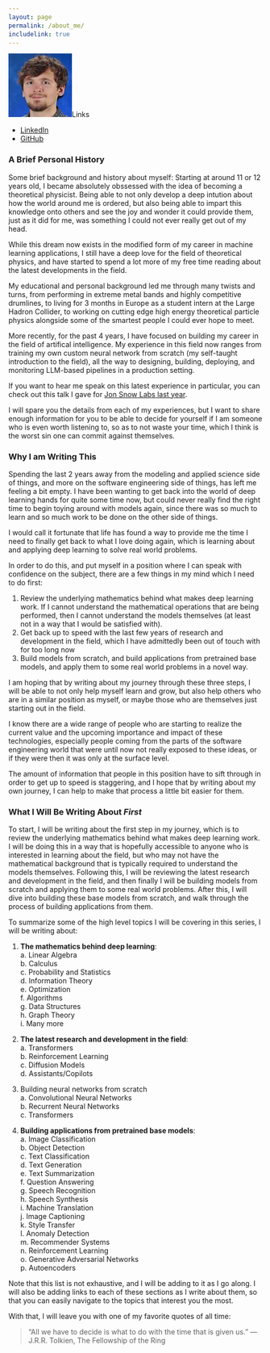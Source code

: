 ```yaml
---
layout: page
permalink: /about_me/
includelink: true
---
```


<div class="imgcap_noborder" align="left">
  <img src="/static/me.jpg" width="25%" height="25%>
</div>

## Links
* [LinkedIn](https://www.linkedin.com/in/zwimpee/)
* [GitHub](https://github.com/zwimpee)

### A Brief Personal History
Some brief background and history about myself: Starting at around 11 or 12 years old, I became absolutely obssessed with the idea
of becoming a theoretical physicist. Being able to not only develop a deep intution about how the world around me is ordered, but
also being able to impart this knowledge onto others and see the joy and wonder it could provide them, just as it did for me, was
something I could not ever really get out of my head. 

While this dream now exists in the modified form of my career in machine learning applications, I still have a deep love for the field of theoretical physics, and have started to spend a lot more of my free time reading about the latest developments in the field.

My educational and personal background led me through many twists and turns, from performing in extreme metal bands and highly competitive drumlines,
to living for 3 months in Europe as a student intern at the Large Hadron Collider, to working on cutting edge high energy theoretical particle physics alongside some of the smartest people I could ever hope to meet.

More recently, for the past 4 years, I have focused on building my career in the field of artifical intelligence. My experience in this field now ranges from training my own custom neural network from scratch (my self-taught introduction to the field), all the way to designing, building, deploying, and monitoring LLM-based pipelines in a production setting.

If you want to hear me speak on this latest experience in particular, you can check out this talk I gave for  [Jon Snow Labs last year](https://www.nlpsummit.org/creating-and-maintaining-pipelines-for-machine-learning-operations/).

I will spare you the details from each of my experiences, but I want to share enough information for you to be able to decide for yourself if I am someone who is even worth listening to, so as to not waste your time, which I think is the worst sin one can commit against themselves. 

### Why I am Writing This
Spending the last 2 years away from the modeling and applied science side of things, and more on the software engineering side of things, has left me feeling a bit empty. I have been wanting to get back into the world of deep learning hands for quite some time now, but could never really find the right time to begin toying around with models again, since there was so much to learn and so much work to be done on the other side of things. 

I would call it fortunate that life has found a way to provide me the time I need to finally get back to what I love doing again, which is learning about and applying deep learning to solve real world problems.

In order to do this, and put myself in a position where I can speak with confidence on the subject, there are a few things in my mind which I need to do first:

1. Review the underlying mathematics behind what makes deep learning work. If I cannot understand the mathematical operations that are being performed, then I cannot understand the models themselves (at least not in a way that I would be satisfied with).
2. Get back up to speed with the last few years of research and development in the field, which I have admittedly been out of touch with for too long now
3. Build models from scratch, and build applications from pretrained base models, and apply them to some real world problems in a novel way.

I am hoping that by writing about my journey through these three steps, I will be able to not only help myself learn and grow, but also help others who are in a similar position as myself, or maybe those who are themselves just starting out in the field. 

I know there are a wide range of people who are starting to realize the current value and the upcoming importance and impact of these technologies, especially people coming from the parts of the software engineering world that were until now not really exposed to these ideas, or if they were then it was only at the surface level.

The amount of information that people in this position have to sift through in order to get up to speed is staggering, and I hope that by writing about my own journey, I can help to make that process a little bit easier for them.


### What I Will Be Writing About *First*
To start, I will be writing about the first step in my journey, which is to review the underlying mathematics behind what makes deep learning work. I will be doing this in a way that is hopefully accessible to anyone who is interested in learning about the field, but who may not have the mathematical background that is typically required to understand the models themselves. 
Following this, I will be reviewing the latest research and development in the field, and then finally I will be building models from scratch and applying them to some real world problems.
After this, I will dive into building these base models from scratch, and walk through the process of building applications from them.

To summarize some of the high level topics I will be covering in this series, I will be writing about:

1. **The mathematics behind deep learning**:\
    a. Linear Algebra\
    b. Calculus\
    c. Probability and Statistics\
    d. Information Theory\
    e. Optimization\
    f. Algorithms\
    g. Data Structures\
    h. Graph Theory\
    i. Many more

2. **The latest research and development in the field**:\
    a. Transformers\
    b. Reinforcement Learning\
    c. Diffusion Models\
    d. Assistants/Copilots

3. Building neural networks from scratch\
    a. Convolutional Neural Networks\
    b. Recurrent Neural Networks\
    c. Transformers

4. **Building applications from pretrained base models**:\
    a. Image Classification\
    b. Object Detection\
    c. Text Classification\
    d. Text Generation\
    e. Text Summarization\
    f. Question Answering\
    g. Speech Recognition\
    h. Speech Synthesis\
    i. Machine Translation\
    j. Image Captioning\
    k. Style Transfer\
    l. Anomaly Detection\
    m. Recommender Systems\
    n. Reinforcement Learning\
    o. Generative Adversarial Networks\
    p. Autoencoders

Note that this list is not exhaustive, and I will be adding to it as I go along. I will also be adding links to each of these sections as I write about them, so that you can easily navigate to the topics that interest you the most.

With that, I will leave you with one of my favorite quotes of all time:
> “All we have to decide is what to do with the time that is given us.” ― J.R.R. Tolkien, The Fellowship of the Ring 

